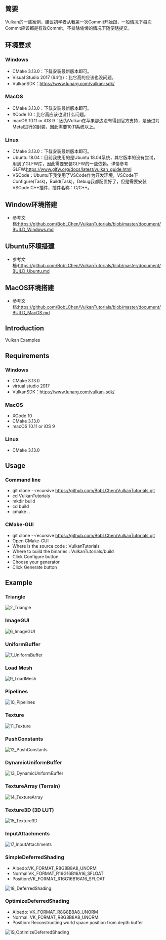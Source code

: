 ## 简要
Vulkan的一些案例，建议初学者从我第一次Commit开始跟，一般情况下每次Commit应该都是有效Commit，不排除偷懒的情况下随便瞎提交。

## 环境要求
### Windows
- CMake 3.13.0：下载安装最新版本即可。
- Visual Studio 2017 (64位)：比它高的应该也没问题。
- VulkanSDK：https://www.lunarg.com/vulkan-sdk/

### MacOS
- CMake 3.13.0：下载安装最新版本即可。
- XCode 10：比它高应该也没什么问题。
- macOS 10.11 or iOS 9：因为Vulkan在苹果那边没有得到官方支持，是通过对Metal进行的封装，因此需要10.11系统以上。

### Linux
- CMake 3.13.0：下载安装最新版本即可。
- Ubuntu 18.04：目前我使用的是Ubuntu 18.04系统，其它版本的没有尝试，用到了GLFW库，因此需要安装GLFW的一些依赖。详情参考GLFW:https://www.glfw.org/docs/latest/vulkan_guide.html
- VSCode：Ubuntu下我使用了VSCode作为开发环境，VSCode下Configure(Task)，Build(Task)，Debug我都配置好了，但是需要安装VSCode C++插件，插件名称：C/C++。

## Window环境搭建
- 参考文档:https://github.com/BobLChen/VulkanTutorials/blob/master/document/BUILD_Windows.md

## Ubuntu环境搭建
- 参考文档:https://github.com/BobLChen/VulkanTutorials/blob/master/document/BUILD_Ubuntu.md

## MacOS环境搭建
- 参考文档:https://github.com/BobLChen/VulkanTutorials/blob/master/document/BUILD_MacOS.md
## Introduction
Vulkan Examples 

## Requirements
### Windows
- CMake 3.13.0
- virtual studio 2017
- VulkanSDK：https://www.lunarg.com/vulkan-sdk/

### MacOS
- XCode 10
- CMake 3.13.0
- macOS 10.11 or iOS 9

### Linux
- CMake 3.13.0

## Usage
### Command line
- git clone --recursive https://github.com/BobLChen/VulkanTutorials.git
- cd VulkanTutorials
- mkdir build
- cd build
- cmake ..

### CMake-GUI
- git clone --recursive https://github.com/BobLChen/VulkanTutorials.git
- Open CMake-GUI
- Where is the source code : VulkanTutorials
- Where to build the binaries : VulkanTutorials/build
- Click Configure button
- Choose your generator
- Click Generate button

## Example

### Triangle
![2_Triangle](https://raw.githubusercontent.com/BobLChen/VulkanTutorials/master/preview/2_Triangle.jpg)

### ImageGUI
![6_ImageGUI](https://raw.githubusercontent.com/BobLChen/VulkanTutorials/master/preview/6_ImageGUI.jpg)

### UniformBuffer
![7_UniformBuffer](https://raw.githubusercontent.com/BobLChen/VulkanTutorials/master/preview/7_UniformBuffer.jpg)

### Load Mesh
![9_LoadMesh](https://raw.githubusercontent.com/BobLChen/VulkanTutorials/master/preview/9_LoadMesh.jpg)

### Pipelines
![10_Pipelines](https://raw.githubusercontent.com/BobLChen/VulkanTutorials/master/preview/10_Pipelines.jpg)

### Texture
![11_Texture](https://raw.githubusercontent.com/BobLChen/VulkanTutorials/master/preview/11_Texture.jpg)

### PushConstants
![12_PushConstants](https://raw.githubusercontent.com/BobLChen/VulkanTutorials/master/preview/12_PushConstants.jpg)

### DynamicUniformBuffer
![13_DynamicUniformBuffer](https://raw.githubusercontent.com/BobLChen/VulkanTutorials/master/preview/13_DynamicUniformBuffer.jpg)

### TextureArray (Terrain)
![14_TextureArray](https://raw.githubusercontent.com/BobLChen/VulkanTutorials/master/preview/14_TextureArray.jpg)

### Texture3D (3D LUT)
![15_Texture3D](https://raw.githubusercontent.com/BobLChen/VulkanTutorials/master/preview/15_Texture3D.jpg)

### InputAttachments
![17_InputAttachments](https://raw.githubusercontent.com/BobLChen/VulkanTutorials/master/preview/17_InputAttachments.jpg)

### SimpleDeferredShading
- Albedo:VK_FORMAT_R8G8B8A8_UNORM
- Normal:VK_FORMAT_R16G16B16A16_SFLOAT
- Position:VK_FORMAT_R16G16B16A16_SFLOAT

![18_DeferredShading](https://raw.githubusercontent.com/BobLChen/VulkanTutorials/master/preview/18_DeferredShading.jpg)

### OptimizeDeferredShading
- Albedo: VK_FORMAT_R8G8B8A8_UNORM
- Normal: VK_FORMAT_R8G8B8A8_UNORM
- Position: Reconstructing world space position from depth buffer

![19_OptimizeDeferredShading](https://raw.githubusercontent.com/BobLChen/VulkanTutorials/master/preview/19_OptimizeDeferredShading.jpg)

